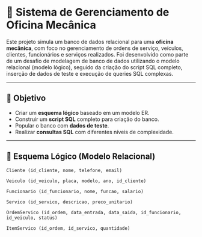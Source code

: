 # 🔧 Sistema de Gerenciamento de Oficina Mecânica

Este projeto simula um banco de dados relacional para uma **oficina mecânica**, com foco no gerenciamento de ordens de serviço, veículos, clientes, funcionários e serviços realizados. Foi desenvolvido como parte de um desafio de modelagem de banco de dados utilizando o modelo relacional (modelo lógico), seguido da criação do script SQL completo, inserção de dados de teste e execução de queries SQL complexas.

---

## 📌 Objetivo

- Criar um **esquema lógico** baseado em um modelo ER.
- Construir um **script SQL** completo para criação do banco.
- Popular o banco com **dados de teste**.
- Realizar **consultas SQL** com diferentes níveis de complexidade.

---

## 🧠 Esquema Lógico (Modelo Relacional)

```text
Cliente (id_cliente, nome, telefone, email)

Veiculo (id_veiculo, placa, modelo, ano, id_cliente)

Funcionario (id_funcionario, nome, funcao, salario)

Servico (id_servico, descricao, preco_unitario)

OrdemServico (id_ordem, data_entrada, data_saida, id_funcionario, id_veiculo, status)

ItemServico (id_ordem, id_servico, quantidade)
